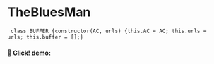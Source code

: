 # TheBluesMan
<code> class BUFFER {constructor(AC, urls) {this.AC = AC; this.urls = urls; this.buffer = [];} </code>

#### <a href="https://gultekinmg.github.io/TheBluesMan/">:man: Click! demo:</a>

